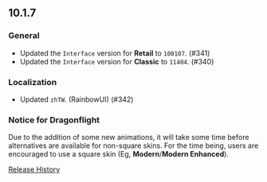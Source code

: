 ## 10.1.7

### General

- Updated the `Interface` version for **Retail** to `100107`. (#341)
- Updated the `Interface` version for **Classic** to `11404`. (#340)

### Localization

- Updated `zhTW`. (RainbowUI) (#342)

### Notice for Dragonflight

Due to the addition of some new animations, it will take some time before alternatives are available for non-square skins. For the time being, users are encouraged to use a square skin (Eg, **Modern**/**Modern Enhanced**).

[Release History](https://github.com/SFX-WoW/Masque/wiki/History)
